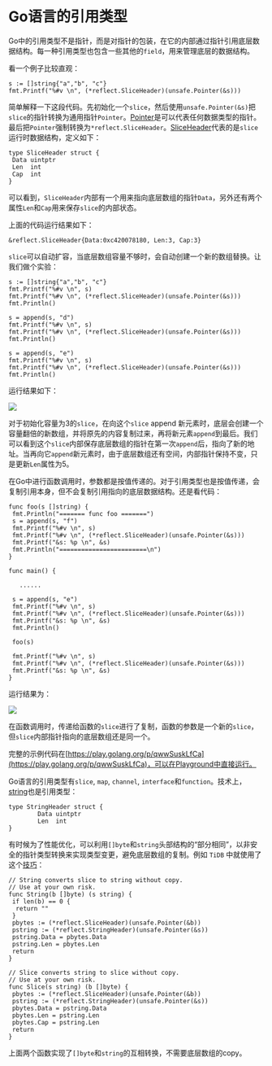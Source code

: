 # Go语言的引用类型


Go中的引用类型不是指针，而是对指针的包装，在它的内部通过指针引用底层数据结构。每一种引用类型也包含一些其他的`field`，用来管理底层的数据结构。

看一个例子比较直观：

```
s := []string{"a","b", "c"}
fmt.Printf("%#v \n", (*reflect.SliceHeader)(unsafe.Pointer(&s)))
```

简单解释一下这段代码。先初始化一个`slice`，然后使用`unsafe.Pointer(&s)`把`slice`的指针转换为通用指针`Pointer`。[Pointer](https://golang.org/pkg/unsafe/#Pointer)是可以代表任何数据类型的指针。最后把`Pointer`强制转换为`*reflect.SliceHeader`。[SliceHeader](https://golang.org/pkg/reflect/#SliceHeader)代表的是`slice`运行时数据结构，定义如下：

```
type SliceHeader struct {
 Data uintptr
 Len  int
 Cap  int
}
```

可以看到，`SliceHeader`内部有一个用来指向底层数组的指针`Data`，另外还有两个属性`Len`和`Cap`用来保存`slice`的内部状态。

上面的代码运行结果如下：

`&reflect.SliceHeader{Data:0xc420078180, Len:3, Cap:3}`

`slice`可以自动扩容，当底层数组容量不够时，会自动创建一个新的数组替换。让我们做个实验：

```
s := []string{"a","b", "c"}
fmt.Printf("%#v \n", s)
fmt.Printf("%#v \n", (*reflect.SliceHeader)(unsafe.Pointer(&s)))
fmt.Println()

s = append(s, "d")
fmt.Printf("%#v \n", s)
fmt.Printf("%#v \n", (*reflect.SliceHeader)(unsafe.Pointer(&s)))
fmt.Println()

s = append(s, "e")
fmt.Printf("%#v \n", s)
fmt.Printf("%#v \n", (*reflect.SliceHeader)(unsafe.Pointer(&s)))
fmt.Println()
```

运行结果如下：

![](https://cdn.mazhen.tech//images/202207011422594.png)

对于初始化容量为3的`slice`，在向这个`slice` append 新元素时，底层会创建一个容量翻倍的新数组，并将原先的内容复制过来，再将新元素`append`到最后。我们可以看到这个`slice`内部保存底层数组的指针在第一次`append`后，指向了新的地址。当再向它`append`新元素时，由于底层数组还有空间，内部指针保持不变，只是更新`Len`属性为5。

在Go中进行函数调用时，参数都是按值传递的。对于引用类型也是按值传递，会复制引用本身，但不会复制引用指向的底层数据结构。还是看代码：

```
func foo(s []string) {
 fmt.Println("======= func foo =======")
 s = append(s, "f")
 fmt.Printf("%#v \n", s)
 fmt.Printf("%#v \n", (*reflect.SliceHeader)(unsafe.Pointer(&s)))
 fmt.Printf("&s: %p \n", &s)
 fmt.Println("========================\n")
}

func main() {

   ......
   
 s = append(s, "e")
 fmt.Printf("%#v \n", s)
 fmt.Printf("%#v \n", (*reflect.SliceHeader)(unsafe.Pointer(&s)))
 fmt.Printf("&s: %p \n", &s)
 fmt.Println()

 foo(s)

 fmt.Printf("%#v \n", s)
 fmt.Printf("%#v \n", (*reflect.SliceHeader)(unsafe.Pointer(&s)))
 fmt.Printf("&s: %p \n", &s)
}
```

运行结果为：

![](https://cdn.mazhen.tech//images/202207011422106.png)

在函数调用时，传递给函数的`slice`进行了复制，函数的参数是一个新的`slice`，但`slice`内部指针指向的底层数组还是同一个。

完整的示例代码在[https://play.golang.org/p/qwwSuskLfCa](https://play.golang.org/p/qwwSuskLfCa)，可以在Playground中直接运行。

Go语言的引用类型有`slice`, `map`, `channel`, `interface`和`function`。技术上，[string](https://golang.org/pkg/reflect/#StringHeader)也是引用类型：

```
type StringHeader struct {
        Data uintptr
        Len  int
}
```

有时候为了性能优化，可以利用`[]byte`和`string`头部结构的“部分相同”，以非安全的指针类型转换来实现类型变更，避免底层数组的复制。例如 `TiDB` 中就使用了这个[技巧](https://github.com/pingcap/tidb/blob/master/util/hack/hack.go)：

```
// String converts slice to string without copy.
// Use at your own risk.
func String(b []byte) (s string) {
 if len(b) == 0 {
  return ""
 }
 pbytes := (*reflect.SliceHeader)(unsafe.Pointer(&b))
 pstring := (*reflect.StringHeader)(unsafe.Pointer(&s))
 pstring.Data = pbytes.Data
 pstring.Len = pbytes.Len
 return
}

// Slice converts string to slice without copy.
// Use at your own risk.
func Slice(s string) (b []byte) {
 pbytes := (*reflect.SliceHeader)(unsafe.Pointer(&b))
 pstring := (*reflect.StringHeader)(unsafe.Pointer(&s))
 pbytes.Data = pstring.Data
 pbytes.Len = pstring.Len
 pbytes.Cap = pstring.Len
 return
}
```

上面两个函数实现了`[]byte`和`string`的互相转换，不需要底层数组的copy。

